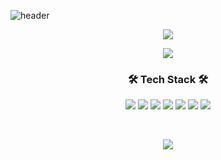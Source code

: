![header](https://capsule-render.vercel.app/api?type=soft&color=auto&height=150&section=header&text=Daeun&nbsp;Jung&fontSize=70&animation=twinkling)
<!-- 
### <h1 align="center"> Hi there 👋 </h1>
<h3 align="center"> I'm Lee Han </h3>
 -->

<!-- Top Language -->
<!-- ![Top Langs](https://github-readme-stats.vercel.app/api/top-langs/?username=Daeun Jung&layout=compact&theme=github_dark) -->
<p align='center'>
  <img src="https://github-readme-stats.vercel.app/api/top-langs/?username=tpleehan&layout=compact&theme=github_dark"
</p>

<!-- GitHub stats -->
<!-- [![Anurag's GitHub stats](https://github-readme-stats.vercel.app/api?username=takemetoneverland&theme=github_dark)](https://github.com/anuraghazra/github-readme-stats) -->
<p align='center'>
  <a href="https://github.com/anuraghazra/github-readme-stats">
    <img src="https://github-readme-stats.vercel.app/api?username=takemetoneverland&theme=github_dark"/>
  </a>
</p>


<!-- -->
<h3 align="center">🛠 Tech Stack 🛠</h3>
<p align="center">
  <span><img src="https://img.shields.io/badge/HTML5-e34f26?style=flat&logo=html5&logoColor=white"/></span>
  <span><img src="https://img.shields.io/badge/CSS-1572b6?style=flat&logo=css3&logoColor=white"/></span>
  <span><img src="https://img.shields.io/badge/JavaScript-F7DF1E?style=flat&logo=JavaScript&logoColor=white"/></span>
  <span><img src="https://img.shields.io/badge/Java-007396?style=flat&logo=Java&logoColor=white"/></span>
  <span><img src="https://img.shields.io/badge/Oracle-F80000?style=flat&logo=Oracle&logoColor=white"/></span>
  <span><img src="https://img.shields.io/badge/Git-f05032?style=flat&logo=git&logoColor=white"/></span>
  <span><img src="https://img.shields.io/badge/GitHub-181717?style=flat&logo=github&logoColor=white"/></span>
<!-- <span><img src="https://img.shields.io/badge/GitLab-FCA121?style=flat&logo=GitLab&logoColor=white"/></span><br/> -->
</p>
<br>

<p align="center">
  <a href="https://hits.seeyoufarm.com"><img src="https://hits.seeyoufarm.com/api/count/incr/badge.svg?url=https%3A%2F%2Fgithub.com%2Ftakemetoneverland&count_bg=%234490E7&title_bg=%2386757E&icon=github.svg&icon_color=%23E1DEDE&title=hits&edge_flat=false"/></a>
</p>


<!--
  ### Hi there 👋

  
  **takemetoneverland/takemetoneverland** is a ✨ _special_ ✨ repository because its `README.md` (this file) appears on your GitHub profile.

  Here are some ideas to get you started:

  - 🔭 I’m currently working on ...
  - 🌱 I’m currently learning ...
  - 👯 I’m looking to collaborate on ...
  - 🤔 I’m looking for help with ...
  - 💬 Ask me about ...
  - 📫 How to reach me: ...
  - 😄 Pronouns: ...
  - ⚡ Fun fact: ...
-->
